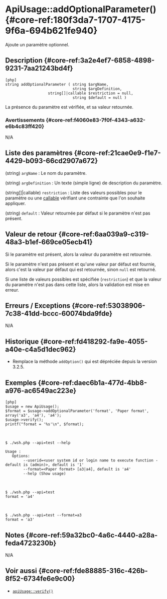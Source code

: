 # ApiUsage::addOptionalParameter() {#core-ref:180f3da7-1707-4175-9f6a-694b621fe940}

<div class="short-description">
Ajoute un paramètre optionnel.
</div>

## Description {#core-ref:3a2e4ef7-6858-4898-9231-7aa21243bd4f}

    [php]
    string addOptionalParameter ( string $argName,
                                  string $argDefinition,
                       string[]|callable $restriction = null,
                                  string $default = null )

La présence du paramètre est vérifiée, et sa valeur retournée.

### Avertissements {#core-ref:f4060e83-7f0f-4343-a632-e6b4c83ff420}

N/A

## Liste des paramètres {#core-ref:21cae0e9-f1e7-4429-b093-66cd2907a672}

(string) `argName`
:   Le nom du paramètre.

(string) `argDefinition`
:   Un texte (simple ligne) de description du paramètre.

(string[]|callable) `restriction`
:   Liste des valeurs possibles pour le paramètre ou une [callable][callable information] vérifiant une contrainte que l'on souhaite appliquer.

(string) `default`
:   Valeur retournée par défaut si le paramètre n'est pas présent.

## Valeur de retour {#core-ref:6aa039a9-c319-48a3-b1ef-669ce05ecb41}

Si le paramètre est présent, alors la valeur du paramètre est retournée.

Si le paramètre n'est pas présent et qu'une valeur par défaut est fournie, alors
c'est la valeur par défaut qui est retournée, sinon `null` est retourné.

Si une liste de valeurs possibles est spécifiée (`restriction`) et que la valeur
du paramètre n'est pas dans cette liste, alors la validation est mise en erreur.

## Erreurs / Exceptions {#core-ref:53038906-7c38-41dd-bccc-60074bda9fde}

N/A

## Historique {#core-ref:fd418292-fa9e-4055-a40e-c4a5d1dec962}

*   Remplace la méthode `addOption()` qui est dépréciée depuis la version 3.2.5.

## Exemples {#core-ref:daec6b1a-477d-4bb8-a976-ac6549ac223e}

    [php]
    $usage = new ApiUsage();
    $format = $usage->addOptionalParameter('format', 'Paper format', array('a3', 'a4'), 'a4');
    $usage->verify();
    printf("format = '%s'\n", $format);

&nbsp;

    $ ./wsh.php --api=test --help
    
    Usage :
       Options:
            --userid=<user system id or login name to execute function - default is (admin)>, default is '1'
            --format=<Paper format> [a3|a4], default is 'a4'
            --help (Show usage)

&nbsp;

    $ ./wsh.php --api=test
    format = 'a4'

&nbsp;

    $ ./wsh.php --api=test --format=a3
    format = 'a3'

## Notes {#core-ref:59a32bc0-4a6c-4440-a28a-feda4723230b}

N/A

## Voir aussi {#core-ref:fde88885-316c-426b-8f52-6734fe6e9c00}

*   [`apiUsage::verify()`][apiUsage_verify]

<!-- links -->
[apiUsage_verify]: #core-ref:26496476-30f7-4e64-979a-fb019d762b7b
[callable information]: #core-ref:f24b5a38-ba8f-4b13-bc4f-78e69a561467
